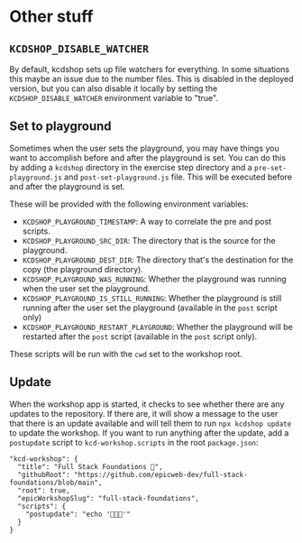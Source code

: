 # Other stuff

## `KCDSHOP_DISABLE_WATCHER`

By default, kcdshop sets up file watchers for everything. In some situations
this maybe an issue due to the number files. This is disabled in the deployed
version, but you can also disable it locally by setting the
`KCDSHOP_DISABLE_WATCHER` environment variable to "true".

## Set to playground

Sometimes when the user sets the playground, you may have things you want to
accomplish before and after the playground is set. You can do this by adding a
`kcdshop` directory in the exercise step directory and a `pre-set-playground.js`
and `post-set-playground.js` file. This will be executed before and after the
playground is set.

These will be provided with the following environment variables:

- `KCDSHOP_PLAYGROUND_TIMESTAMP`: A way to correlate the pre and post scripts.
- `KCDSHOP_PLAYGROUND_SRC_DIR`: The directory that is the source for the
  playground.
- `KCDSHOP_PLAYGROUND_DEST_DIR`: The directory that's the destination for the
  copy (the playground directory).
- `KCDSHOP_PLAYGROUND_WAS_RUNNING`: Whether the playground was running when the
  user set the playground.
- `KCDSHOP_PLAYGROUND_IS_STILL_RUNNING`: Whether the playground is still running
  after the user set the playground (available in the `post` script only)
- `KCDSHOP_PLAYGROUND_RESTART_PLAYGROUND`: Whether the playground will be
  restarted after the `post` script (available in the `post` script only).

These scripts will be run with the `cwd` set to the workshop root.

## Update

When the workshop app is started, it checks to see whether there are any updates
to the repository. If there are, it will show a message to the user that there
is an update available and will tell them to run `npx kcdshop update` to update
the workshop. If you want to run anything after the update, add a `postupdate`
script to `kcd-workshop.scripts` in the root `package.json`:

```
"kcd-workshop": {
  "title": "Full Stack Foundations 🔭",
  "githubRoot": "https://github.com/epicweb-dev/full-stack-foundations/blob/main",
  "root": true,
  "epicWorkshopSlug": "full-stack-foundations",
  "scripts": {
    "postupdate": "echo '🎉🎉🎉'"
  }
}
```
